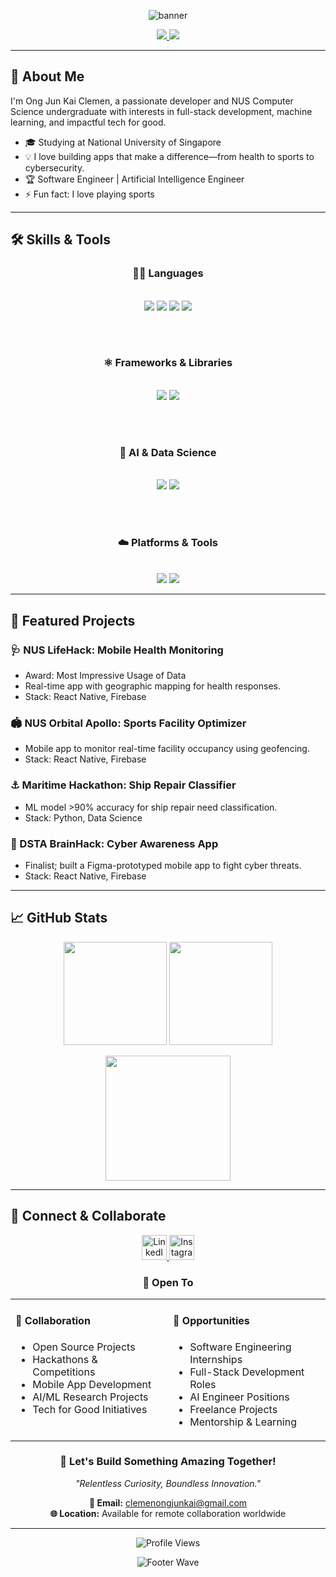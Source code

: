 <!-- Banner -->
<p align="center">
  <img src="https://capsule-render.vercel.app/api?type=waving&color=gradient&height=160&section=header&text=Hi,%20I'm%20Clemen!&fontSize=45&fontAlignY=35&desc=Welcome%20to%20my%20GitHub%20Profile&descAlignY=55&descAlign=62" alt="banner"/>
</p>
<!-- Profile pic + Contact Links -->
<p align="center">
  <a href="https://www.linkedin.com/in/clemenong1/">
    <img src="https://img.shields.io/badge/LinkedIn-0077B5?style=for-the-badge&logo=linkedin&logoColor=white"/>
  </a>
  <a href="mailto:clemenongjunkai@gmail.com">
    <img src="https://img.shields.io/badge/Gmail-D14836?style=for-the-badge&logo=gmail&logoColor=white"/>
  </a>
</p>

---

## 👋 About Me
I'm Ong Jun Kai Clemen, a passionate developer and NUS Computer Science undergraduate with interests in full-stack development, machine learning, and impactful tech for good.
- 🎓 Studying at National University of Singapore
- 💡 I love building apps that make a difference—from health to sports to cybersecurity.
- 🏆 Software Engineer | Artificial Intelligence Engineer
- ⚡ Fun fact: I love playing sports

---

## 🛠️ Skills & Tools

<div align="center">

### 👨‍💻 Languages
<br>
<img src="https://img.shields.io/badge/Python-3776AB?style=for-the-badge&logo=python&logoColor=white" />
<img src="https://img.shields.io/badge/Java-007396?style=for-the-badge&logo=java&logoColor=white" />
<img src="https://img.shields.io/badge/JavaScript-F7DF1E?style=for-the-badge&logo=javascript&logoColor=black" />
<img src="https://img.shields.io/badge/TypeScript-3178C6?style=for-the-badge&logo=typescript&logoColor=white" />

<br><br>

### ⚛️ Frameworks & Libraries
<br>
<img src="https://img.shields.io/badge/React%20Native-20232A?style=for-the-badge&logo=react&logoColor=61DAFB" />
<img src="https://img.shields.io/badge/Express.js-000000?style=for-the-badge&logo=express&logoColor=white" />

<br><br>

### 🤖 AI & Data Science
<br>
<img src="https://img.shields.io/badge/scikit--learn-F7931E?style=for-the-badge&logo=scikit-learn&logoColor=white" />
<img src="https://img.shields.io/badge/TensorFlow-FF6F00?style=for-the-badge&logo=tensorflow&logoColor=white" />

<br><br>

### ☁️ Platforms & Tools
<br>
<img src="https://img.shields.io/badge/Firebase-FFCA28?style=for-the-badge&logo=firebase&logoColor=black" />
<img src="https://img.shields.io/badge/Figma-F24E1E?style=for-the-badge&logo=figma&logoColor=white" />

</div>

---

## 🌟 Featured Projects

### 🩺 NUS LifeHack: Mobile Health Monitoring
- Award: Most Impressive Usage of Data
- Real-time app with geographic mapping for health responses.  
- Stack: React Native, Firebase

### 🏟️ NUS Orbital Apollo: Sports Facility Optimizer
- Mobile app to monitor real-time facility occupancy using geofencing.  
- Stack: React Native, Firebase

### ⚓ Maritime Hackathon: Ship Repair Classifier
- ML model >90% accuracy for ship repair need classification.  
- Stack: Python, Data Science

### 🦾 DSTA BrainHack: Cyber Awareness App
- Finalist; built a Figma-prototyped mobile app to fight cyber threats.  
- Stack: React Native, Firebase

---

## 📈 GitHub Stats
<p align="center">
  <img src="https://github-readme-stats.vercel.app/api?username=clemenong1&show_icons=true&theme=react&hide_title=true" height="165">
  <img src="https://github-readme-stats.vercel.app/api/top-langs/?username=clemenong1&layout=compact&theme=react" height="165">
</p>
<p align="center">
  <img src="https://github-readme-activity-graph.cyclic.app/graph?username=clemenong1&theme=react-dark" height="200"/>
</p>

---
## 🤝 Connect & Collaborate

<div align="center">

<!-- Social Media Links with Custom Styling -->
<a href="https://www.linkedin.com/in/clemenong1/">
  <img src="https://img.shields.io/badge/LINKEDIN-0077B5?style=for-the-badge&logo=linkedin&logoColor=white&labelColor=0077B5" alt="LinkedIn" height="40"/>
</a>
<a href="https://instagram.com/clemenong">
  <img src="https://img.shields.io/badge/INSTAGRAM-E4405F?style=for-the-badge&logo=instagram&logoColor=white&labelColor=E4405F" alt="Instagram" height="40"/>
</a>

<h3 align="center">🎯 Open To</h3>

<table>
  <tr>
    <td valign="top" width="50%">
      <h4>🤝 <b>Collaboration</b></h4>
      <ul>
        <li>Open Source Projects</li>
        <li>Hackathons & Competitions</li>
        <li>Mobile App Development</li>
        <li>AI/ML Research Projects</li>
        <li>Tech for Good Initiatives</li>
      </ul>
    </td>
    <td valign="top" width="50%">
      <h4>🚀 <b>Opportunities</b></h4>
      <ul>
        <li>Software Engineering Internships</li>
        <li>Full-Stack Development Roles</li>
        <li>AI Engineer Positions</li>
        <li>Freelance Projects</li>
        <li>Mentorship & Learning</li>
      </ul>
    </td>
  </tr>
</table>

### 💌 Let's Build Something Amazing Together!

*"Relentless Curiosity, Boundless Innovation."*

**📧 Email:** clemenongjunkai@gmail.com  
**🌐 Location:** Available for remote collaboration worldwide

---

![Profile Views](https://komarev.com/ghpvc/?username=clemenong1&label=Profile%20Views&color=667eea&style=flat-square)

<!-- Animated Footer -->
<img src="https://capsule-render.vercel.app/api?type=waving&color=0:667eea,50:764ba2,100:f093fb&height=100&section=footer&fontSize=16&fontColor=fff&animation=twinkling" alt="Footer Wave"/>

</div>

